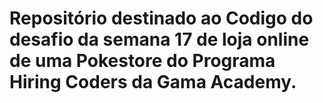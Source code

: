 # Repositório destinado ao Codigo do desafio da semana 17 de loja online de uma Pokestore do Programa Hiring Coders da Gama Academy.

